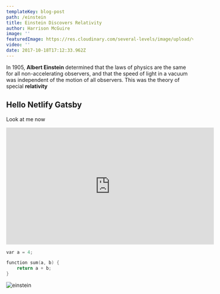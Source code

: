 ```yaml
---
templateKey: blog-post
path: /einstein
title: Einstein Discovers Relativity
author: Harrison McGuire
image: ''
featuredImage: https://res.cloudinary.com/several-levels/image/upload/v1510349575/divinity-original-sin_xaih06.jpg
video: ''
date: 2017-10-18T17:12:33.962Z
---
```

In 1905, **Albert Einstein** determined that the laws of physics are the same for all non-accelerating observers, and that the speed of light in a vacuum was independent of the motion of all observers. This was the theory of special **relativity**

## Hello Netlify Gatsby

Look at me now

<iframe width="560" height="315" src="https://www.youtube.com/embed/elSN-l2lhH0" frameborder="0" allowfullscreen></iframe>

```cpp
var a = 4;

function sum(a, b) {
    return a + b;
}
```

![einstein](/img/einstein.jpg)
